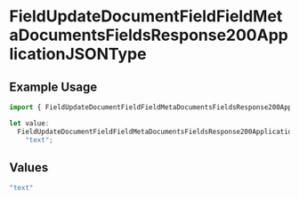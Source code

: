# FieldUpdateDocumentFieldFieldMetaDocumentsFieldsResponse200ApplicationJSONType

## Example Usage

```typescript
import { FieldUpdateDocumentFieldFieldMetaDocumentsFieldsResponse200ApplicationJSONType } from "@documenso/sdk-typescript/models/operations";

let value:
  FieldUpdateDocumentFieldFieldMetaDocumentsFieldsResponse200ApplicationJSONType =
    "text";
```

## Values

```typescript
"text"
```